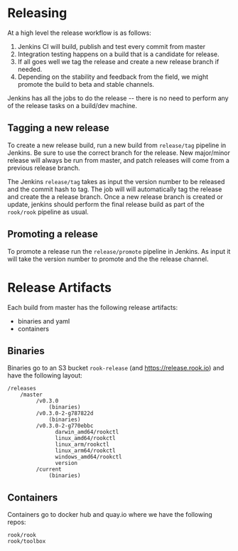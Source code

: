 # Releasing

At a high level the release workflow is as follows:

1. Jenkins CI will build, publish and test every commit from master
2. Integration testing happens on a build that is a candidate for release.
3. If all goes well we tag the release and create a new release branch if needed.
4. Depending on the stability and feedback from the field, we might promote the build to beta and stable channels.

Jenkins has all the jobs to do the release -- there is no need to perform any of the release tasks on a build/dev machine.

## Tagging a new release

To create a new release build, run a new build from `release/tag` pipeline in Jenkins. Be sure to use the correct branch for the
release. New major/minor release will always be run from master, and patch releases will come from a previous release branch.

The Jenkins `release/tag` takes as input the version number to be released and the commit hash to tag. The job will will automatically tag the release and create the a release branch. Once a new release branch is created or update, jenkins should perform the final release build as part of the `rook/rook` pipeline as usual.

## Promoting a release

To promote a release run the `release/promote` pipeline in Jenkins. As input it will take the version number to promote and the the release channel.

# Release Artifacts

Each build from master has the following release artifacts:
- binaries and yaml
- containers

## Binaries

Binaries go to an S3 bucket `rook-release` (and https://release.rook.io) and have the following layout:

```
/releases
    /master
         /v0.3.0
             (binaries)
         /v0.3.0-2-g787822d
             (binaries)
         /v0.3.0-2-g770ebbc
               darwin_amd64/rookctl
               linux_amd64/rookctl
               linux_arm/rookctl
               linux_arm64/rookctl
               windows_amd64/rookctl
               version
         /current
             (binaries)
```

## Containers

Containers go to docker hub and quay.io where we have the following repos:

```
rook/rook
rook/toolbox
```
